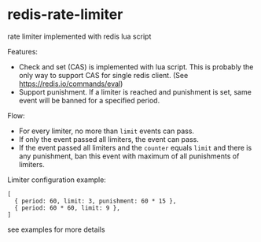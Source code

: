 # redis-rate-limiter
rate limiter implemented with redis lua script

Features:
- Check and set (CAS) is implemented with lua script. This is probably the only way to support CAS for single redis client. (See https://redis.io/commands/eval)
- Support punishment. If a limiter is reached and punishment is set, same event will be banned for a specified period.

Flow:
- For every limiter, no more than `limit` events can pass.
- If only the event passed all limiters, the event can pass.
- If the event passed all limiters and the `counter` equals `limit` and there is any punishment, ban this event with maximum of all punishments of limiters.

Limiter configuration example:
```lang=javascript
[
  { period: 60, limit: 3, punishment: 60 * 15 },
  { period: 60 * 60, limit: 9 },
]
```

see examples for more details
